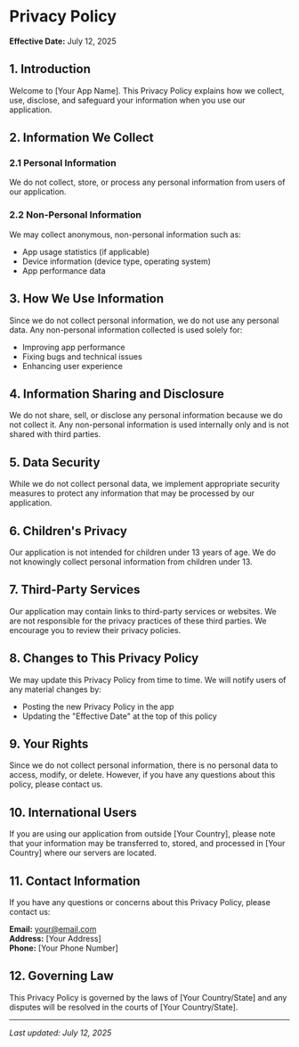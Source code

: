 # Privacy Policy

**Effective Date:** July 12, 2025

## 1. Introduction

Welcome to [Your App Name]. This Privacy Policy explains how we collect, use, disclose, and safeguard your information when you use our application.

## 2. Information We Collect

### 2.1 Personal Information
We do not collect, store, or process any personal information from users of our application.

### 2.2 Non-Personal Information
We may collect anonymous, non-personal information such as:
- App usage statistics (if applicable)
- Device information (device type, operating system)
- App performance data

## 3. How We Use Information

Since we do not collect personal information, we do not use any personal data. Any non-personal information collected is used solely for:
- Improving app performance
- Fixing bugs and technical issues
- Enhancing user experience

## 4. Information Sharing and Disclosure

We do not share, sell, or disclose any personal information because we do not collect it. Any non-personal information is used internally only and is not shared with third parties.

## 5. Data Security

While we do not collect personal data, we implement appropriate security measures to protect any information that may be processed by our application.

## 6. Children's Privacy

Our application is not intended for children under 13 years of age. We do not knowingly collect personal information from children under 13.

## 7. Third-Party Services

Our application may contain links to third-party services or websites. We are not responsible for the privacy practices of these third parties. We encourage you to review their privacy policies.

## 8. Changes to This Privacy Policy

We may update this Privacy Policy from time to time. We will notify users of any material changes by:
- Posting the new Privacy Policy in the app
- Updating the "Effective Date" at the top of this policy

## 9. Your Rights

Since we do not collect personal information, there is no personal data to access, modify, or delete. However, if you have any questions about this policy, please contact us.

## 10. International Users

If you are using our application from outside [Your Country], please note that your information may be transferred to, stored, and processed in [Your Country] where our servers are located.

## 11. Contact Information

If you have any questions or concerns about this Privacy Policy, please contact us:

**Email:** your@email.com  
**Address:** [Your Address]  
**Phone:** [Your Phone Number]

## 12. Governing Law

This Privacy Policy is governed by the laws of [Your Country/State] and any disputes will be resolved in the courts of [Your Country/State].

---

*Last updated: July 12, 2025*  